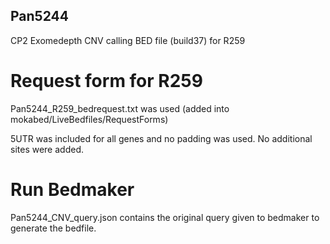 ## Pan5244

CP2 Exomedepth CNV calling BED file (build37) for R259

# Request form for R259
Pan5244_R259_bedrequest.txt was used  (added into mokabed/LiveBedfiles/RequestForms)

5UTR was included for all genes and no padding was used. No additional sites were added. 

# Run Bedmaker
Pan5244_CNV_query.json contains the original query given to bedmaker to generate the bedfile.